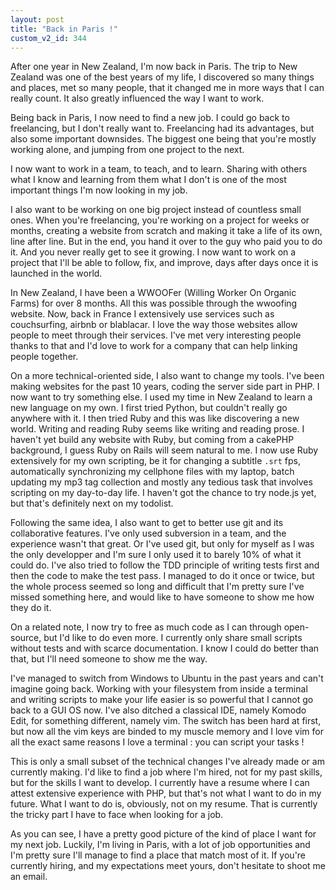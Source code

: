 ```yaml
---
layout: post
title: "Back in Paris !"
custom_v2_id: 344
---
```


After one year in New Zealand, I'm now back in Paris. The trip to New Zealand
was one of the best years of my life, I discovered so many things and places,
met so many people, that it changed me in more ways that I can really count.
It also greatly influenced the way I want to work.

Being back in Paris, I now need to find a new job. I could go back to
freelancing, but I don't really want to. Freelancing had its advantages, but
also some important downsides. The biggest one being that you're mostly
working alone, and jumping from one project to the next.

I now want to work in a team, to teach, and to learn. Sharing with others what
I know and learning from them what I don't is one of the most important things
I'm now looking in my job.

I also want to be working on one big project instead of countless small ones.
When you're freelancing, you're working on a project for weeks or months,
creating a website from scratch and making it take a life of its own, line
after line. But in the end, you hand it over to the guy who paid you to do it.
And you never really get to see it growing. I now want to work on a project
that I'll be able to follow, fix, and improve, days after days once it is
launched in the world.

In New Zealand, I have been a WWOOFer (Willing Worker On Organic Farms) for
over 8 months. All this was possible through the wwoofing website. Now, back
in France I extensively use services such as couchsurfing, airbnb or
blablacar. I love the way those websites allow people to meet through their
services. I've met very interesting people thanks to that and I'd love to work
for a company that can help linking people together.

On a more technical-oriented side, I also want to change my tools. I've been
making websites for the past 10 years, coding the server side part in PHP. I
now want to try something else. I used my time in New Zealand to learn a new
language on my own. I first tried Python, but couldn't really go anywhere with
it. I then tried Ruby and this was like discovering a new world. Writing and
reading Ruby seems like writing and reading prose. I haven't yet build any
website with Ruby, but coming from a cakePHP background, I guess Ruby on Rails
will seem natural to me. I now use Ruby extensively for my own scripting, be
it for changing a subtitle `.srt` fps, automatically synchronizing my
cellphone files with my laptop, batch updating my mp3 tag collection and
mostly any tedious task that involves scripting on my day-to-day life. I
haven't got the chance to try node.js yet, but that's definitely next on my
todolist.

Following the same idea, I also want to get to better use git and its
collaborative features. I've only used subversion in a team, and the
experience wasn't that great. Or I've used git, but only for myself as I was
the only developper and I'm sure I only used it to barely 10% of what it could
do. I've also tried to follow the TDD principle of writing tests first and
then the code to make the test pass. I managed to do it once or twice, but the
whole process seemed so long and difficult that I'm pretty sure I've missed
something here, and would like to have someone to show me how they do it.

On a related note, I now try to free as much code as I can through open-
source, but I'd like to do even more. I currently only share small scripts
without tests and with scarce documentation. I know I could do better than
that, but I'll need someone to show me the way.

I've managed to switch from Windows to Ubuntu in the past years and can't
imagine going back. Working with your filesystem from inside a terminal and
writing scripts to make your life easier is so powerful that I cannot go back
to a GUI OS now. I've also ditched a classical IDE, namely Komodo Edit, for
something different, namely vim. The switch has been hard at first, but now
all the vim keys are binded to my muscle memory and I love vim for all the
exact same reasons I love a terminal : you can script your tasks !

This is only a small subset of the technical changes I've already made or am
currently making. I'd like to find a job where I'm hired, not for my past
skills, but for the skills I want to develop. I currently have a resume where
I can attest extensive experience with PHP, but that's not what I want to do
in my future. What I want to do is, obviously, not on my resume. That is
currently the tricky part I have to face when looking for a job.

As you can see, I have a pretty good picture of the kind of place I want for
my next job. Luckily, I'm living in Paris, with a lot of job opportunities and
I'm pretty sure I'll manage to find a place that match most of it. If you're
currently hiring, and my expectations meet yours, don't hesitate to shoot me
an email.

